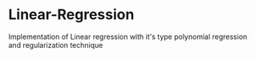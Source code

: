 # Linear-Regression
Implementation of Linear regression with it's type polynomial regression and regularization technique
